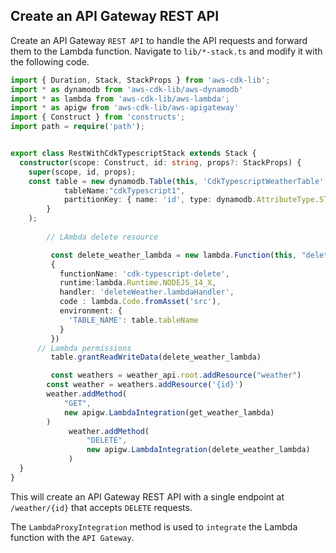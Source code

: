 ## Create an API Gateway REST API

Create an API Gateway `REST API` to handle the API requests and forward them to the Lambda function. Navigate to `lib/*-stack.ts` and modify it with the following code.

```ts
import { Duration, Stack, StackProps } from 'aws-cdk-lib';
import * as dynamodb from 'aws-cdk-lib/aws-dynamodb'
import * as lambda from 'aws-cdk-lib/aws-lambda';
import * as apigw from 'aws-cdk-lib/aws-apigateway'
import { Construct } from 'constructs';
import path = require('path');


export class RestWithCdkTypescriptStack extends Stack {
  constructor(scope: Construct, id: string, props?: StackProps) {
    super(scope, id, props);
    const table = new dynamodb.Table(this, 'CdkTypescriptWeatherTable', {
            tableName:"cdkTypescript1",
            partitionKey: { name: 'id', type: dynamodb.AttributeType.STRING },
        }
    );
        
        // LAmbda delete resource

         const delete_weather_lambda = new lambda.Function(this, "deleteWeatherLambdaFunction",
         {
           functionName: 'cdk-typescript-delete',
           runtime:lambda.Runtime.NODEJS_14_X,
           handler: 'deleteWeather.lambdaHandler',
           code : lambda.Code.fromAsset('src'),
           environment: { 
             'TABLE_NAME': table.tableName
           }
         })
      // Lambda permissions
         table.grantReadWriteData(delete_weather_lambda)

         const weathers = weather_api.root.addResource("weather")
        const weather = weathers.addResource('{id}')
        weather.addMethod(
            "GET",
            new apigw.LambdaIntegration(get_weather_lambda)
        )  
             weather.addMethod(
                 "DELETE",
                 new apigw.LambdaIntegration(delete_weather_lambda)
             )   
  }
}
```

This will create an API Gateway REST API with a single endpoint at `/weather/{id}` that accepts `DELETE` requests. 

The `LambdaProxyIntegration` method is used to `integrate` the Lambda function with the `API Gateway`.